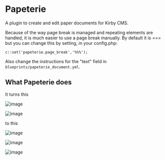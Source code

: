 # Papeterie
A plugin to create and edit paper documents for Kirby CMS.

Because of the way page break is managed and repeating elements are handled, it is much easier to use a page break manually.
By default it is === but you can change this by setting, in your config.php:
```
c::set('papeterie.page_break','%%%');
```
Also change the instructions for the "text" field in `blueprints/papeterie_document.yml`.

## What Papeterie does

It turns this

![image](https://cloud.githubusercontent.com/assets/1948417/22690718/6f1bf658-ed37-11e6-917b-86fa1489a4fe.png)

![image](https://cloud.githubusercontent.com/assets/1948417/22690726/785095c6-ed37-11e6-9335-576994869288.png)

to this

![image](https://cloud.githubusercontent.com/assets/1948417/22690828/d867f68e-ed37-11e6-9db6-548e7a243bad.png)

![image](https://cloud.githubusercontent.com/assets/1948417/22690840/dfeb9938-ed37-11e6-9859-605e26bc2f34.png)

![image](https://cloud.githubusercontent.com/assets/1948417/22690841/e19077a4-ed37-11e6-93f5-a140f72a052a.png)


